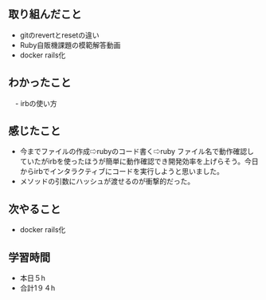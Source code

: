 
## 取り組んだこと
  - gitのrevertとresetの違い
  - Ruby自販機課題の模範解答動画
  - docker rails化
## わかったこと
　- irbの使い方

## 感じたこと
  - 今までファイルの作成⇨rubyのコード書く⇨ruby ファイル名で動作確認していたがirbを使ったほうが簡単に動作確認でき開発効率を上げらそう。今日からirbでインタラクティブにコードを実行しようと思いました。
  - メソッドの引数にハッシュが渡せるのが衝撃的だった。
    


## 次やること
  - docker rails化
 

## 学習時間
  - 本日５h
  - 合計1９４h
